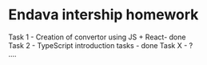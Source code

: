 # Endava intership homework

Task 1 - Creation of convertor using JS + React- done  
Task 2 - TypeScript introduction tasks - done
Task X - ?  
....  

